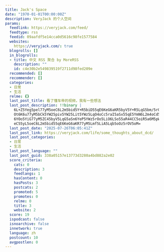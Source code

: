 ```yaml
---
title: Jack's Space
date: "1970-01-01T00:00:00Z"
description: VeryJack 的个人空间
params:
  feedlink: https://veryjack.com/feed/
  feedtype: rss
  feedid: 09aafdf5e14cca0d5616c98fe1577584
  websites:
    https://veryjack.com/: true
  blogrolls: []
  in_blogrolls:
  - title: 中文 RSS 聚合 by MoreRSS
    description: ""
    id: c4e30b2e549839519f2711d98fed209e
  recommended: []
  recommender: []
  categories:
  - 日常
  - 生活
  relme: {}
  last_post_title: 看了懂车帝的视频，我有一些想法
  last_post_description: !!binary |
    6L+Z5Yeg5pel77yM5oeC6L2m5bid5Y+R5biD55qE6KeG6aKR5byV5Y+R5LqG5bm/5rOb54
    Ot6K6u77yM5bCk5YW25piv5YW25Lit5YWz5LqO4oCc5raI5aSx55qE5YmN6L2m4oCd55qE
    6YOo5YiG77yM5ZC45byV5LqG5aSn6YeP5YWz5rOo5LiO6LSo55aR44CC5oiR5a6M5pW06K
    eC55yL5oeC6L2m5bid55qE6KeG6aKR77yM5Lmf5LiA5Lqb5oOz5rOV5oM=
  last_post_date: "2025-07-26T06:05:41Z"
  last_post_link: https://veryjack.com/life/some_thoughts_about_dcd/
  last_post_categories:
  - 日常
  - 生活
  last_post_language: ""
  last_post_guid: 338a05157e13773d3280a4bd882a2e02
  score_criteria:
    cats: 0
    description: 3
    feedlangs: 1
    hasContent: 0
    hasPosts: 3
    postcats: 2
    promoted: 5
    promotes: 0
    relme: 0
    title: 3
    website: 2
  score: 19
  ispodcast: false
  isnoarchive: false
  innetwork: true
  language: zh
  postcount: 10
  avgpostlen: 0
---
```


